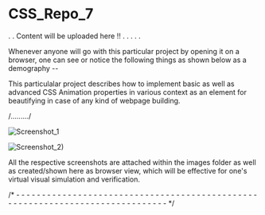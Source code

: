 # CSS_Repo_7

. . Content will be uploaded here !! . . . . .

Whenever anyone will go with this particular project by opening it on a browser, one can see or notice the following things as shown below as a demography --

This particulalar project describes how to implement basic as well as advanced CSS Animation properties in various context as an element for beautifying in case of any kind of webpage building.

/........./


![Screenshot_1](https://user-images.githubusercontent.com/65014749/88548406-aef30a00-d03c-11ea-8e4d-e8d501ac7341.png)

![Screenshot_2)](https://user-images.githubusercontent.com/65014749/88549550-0f367b80-d03e-11ea-9a22-758f97e148d5.png)

All the respective screenshots are attached within the images folder as well as created/shown here as browser view, which will be effective for one's virtual visual simulation and verification.

/* - - - - - - - - - - - - - - - - - - - - - - - - - - - - - - - - - - - - - - - - - - - - - - - - - - - - - - - - - - - - - - - - - - -  - - - - - - - - - - - */
